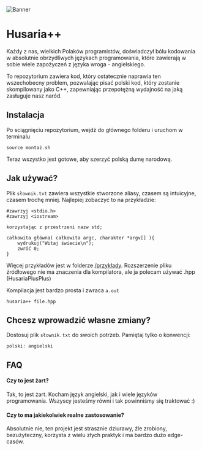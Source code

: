 ![Banner](https://imgur.com/xXqFZCI.jpg)

# Husaria++
Każdy z nas, wielkich Polaków programistów, doświadczył bólu
kodowania w absolutnie obrzydliwych językach programowania, które
zawierają w sobie wiele zapożyczeń z języka wroga - angielskiego.

To repozytorium zawiera kod, który ostatecznie naprawia ten 
wszechobecny problem, pozwalając pisać polski kod, który zostanie 
skompilowany jako C++, zapewniając przepotężną wydajność na jaką
zasługuje nasz naród.

## Instalacja
Po sciągnięciu repozytorium, wejdź do głównego folderu i uruchom w terminalu
```
source montaż.sh
```

Teraz wszystko jest gotowe, aby szerzyć polską dumę narodową. 

## Jak używać?
Plik `słownik.txt` zawiera wszystkie stworzone aliasy, czasem są intuicyjne, czasem trochę mniej.
Najlepiej zobaczyć to na przykładzie:
```
#zawrzyj <stdio.h>
#zawrzyj <iostream>

korzystając z przestrzeni nazw std;

całkowita główna( całkowita argc, charakter *argv[] ){
    wydrukuj("Witaj świecie\n");
    zwróć 0;
}
```
Więcej przykładów jest w folderze [/przykłady](/przykłady). 
Rozszerzenie pliku źródłowego nie ma znaczenia dla kompilatora, ale ja polecam używać
.hpp (HusariaPlusPlus)

Kompilacja jest bardzo prosta i zwraca `a.out`
```
husaria++ file.hpp
```

## Chcesz wprowadzić własne zmiany?
Dostosuj plik `słownik.txt` do swoich potrzeb. Pamiętaj tylko o konwencji:
```
polski: angielski
```
## FAQ

#### Czy to jest żart?
Tak, to jest żart. Kocham język angielski, jak i wiele języków
programowania. Wszyscy jesteśmy równi i tak powinniśmy się traktować :)

#### Czy to ma jakiekolwiek realne zastosowanie?
Absolutnie nie, ten projekt jest strasznie dziurawy, źle zrobiony, bezużyteczny,
korzysta z wielu złych praktyk i ma bardzo dużo edge-casów.